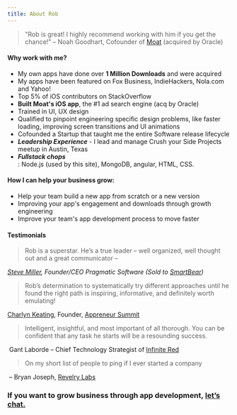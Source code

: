 ```yaml
---
title: About Rob
---
```


<blockquote>"Rob is great! I highly recommend working with him if you get the chance!" – Noah Goodhart, Cofounder of <a href="https://moat.com/">Moat</a> (acquired by Oracle)</blockquote>
<h4><strong>Why work with me? </strong></h4><ul>
 	<li>My own apps have done over <strong>1 Million Downloads</strong> and were acquired</li>
 	<li>My apps have been featured on Fox Business, IndieHackers, Nola.com and Yahoo!</li>
 	<li>Top 5% of iOS contributors on StackOverflow</li>
 	<li><strong>Built Moat's iOS app</strong>, the #1 ad search engine (acq by Oracle)</li>
 	<li>Trained in UI, UX design</li>
 	<li>Qualified to pinpoint engineering specific design problems, like faster loading, improving screen transitions and UI animations</li>
 	<li>Cofounded a Startup that taught me the entire Software release lifecycle</li>
 	<li><strong><em>Leadership Experience</em></strong> - I lead and manage Crush your Side Projects meetup in Austin, Texas</li>
 	<li><strong><em>Fullstack chops</em></strong></li>: Node.js (used by this site), MongoDB, angular, HTML, CSS. 
</ul>

<h4><strong>How I can help your business grow:</strong></h4><ul>
 	<li>Help your team build a new app from scratch or a new version</li>
 	<li>Improving your app's engagement and downloads through growth engineering</li>
 	<li>Improve your team's app development process to move faster</li>
</ul>
<h4><strong>Testimonials</strong></h4>
<blockquote>Rob is a superstar. He’s a true leader – well organized, well thought out and a great communicator – <em><a href="https://web.archive.org/web/20171018082201/https://www.linkedin.com/in/2hourappreneur/"></blockquote>Steve Miller</a>, Founder/CEO Pragmatic Software (Sold to <a href="https://web.archive.org/web/20171018082201/https://smartbear.com/">SmartBear</a>)</em>


<blockquote>Rob’s determination to systematically try different approaches until he found the right path is inspiring, informative, and definitely worth emulating! <a href="https://web.archive.org/web/20171018082201/https://www.linkedin.com/in/charlynkeating/"></blockquote>Charlyn Keating</a>, Founder, <a href="https://web.archive.org/web/20171018082201/http://appreneursummit.com/">Appreneur Summit</a>


<blockquote>Intelligent, insightful, and most important of all thorough. You can be confident that any task he starts will be a resounding success.</blockquote> Gant Laborde – Chief Technology Strategist of <a href="https://web.archive.org/web/20171018082201/https://infinite.red/">Infinite Red</a>


<blockquote>On my short list of people to ping if I ever started a company</blockquote> – Bryan Joseph, <a href="https://web.archive.org/web/20171018082201/http://revelry.co/">Revelry Labs</a>

<h3><strong>If you want to grow business through app development, <a href="mailto:robecaraway@gmail.com">let’s chat.</a></strong></h3></blockquote>